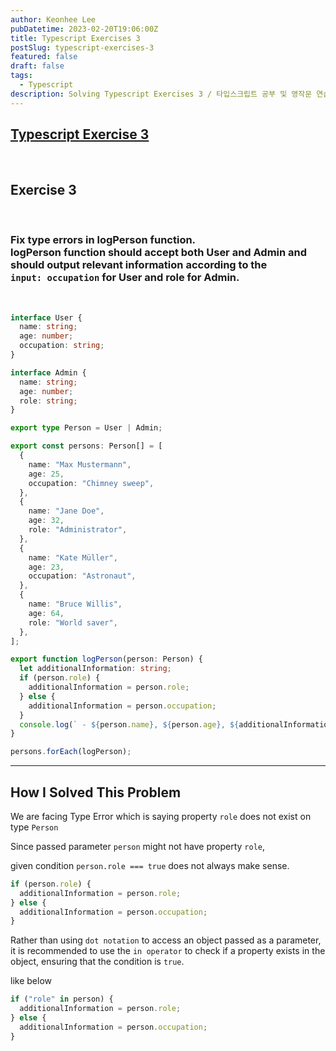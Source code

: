 ```yaml
---
author: Keonhee Lee
pubDatetime: 2023-02-20T19:06:00Z
title: Typescript Exercises 3
postSlug: typescript-exercises-3
featured: false
draft: false
tags:
  - Typescript
description: Solving Typescript Exercises 3 / 타입스크립트 공부 및 영작문 연습
---
```


## [Typescript Exercise 3](https://typescript-exercises.github.io/#exercise=3&file=%2Findex.ts)

<br>

## Exercise 3

<br>

### Fix type errors in logPerson function. <br> logPerson function should accept both User and Admin and should output relevant information according to the <br>`input: occupation` for User and role for Admin.

<br>

```ts
interface User {
  name: string;
  age: number;
  occupation: string;
}

interface Admin {
  name: string;
  age: number;
  role: string;
}

export type Person = User | Admin;

export const persons: Person[] = [
  {
    name: "Max Mustermann",
    age: 25,
    occupation: "Chimney sweep",
  },
  {
    name: "Jane Doe",
    age: 32,
    role: "Administrator",
  },
  {
    name: "Kate Müller",
    age: 23,
    occupation: "Astronaut",
  },
  {
    name: "Bruce Willis",
    age: 64,
    role: "World saver",
  },
];

export function logPerson(person: Person) {
  let additionalInformation: string;
  if (person.role) {
    additionalInformation = person.role;
  } else {
    additionalInformation = person.occupation;
  }
  console.log(` - ${person.name}, ${person.age}, ${additionalInformation}`);
}

persons.forEach(logPerson);
```

---

## How I Solved This Problem

We are facing Type Error which is saying property `role` does not exist on type `Person`

Since passed parameter `person` might not have property `role`,

given condition `person.role === true` does not always make sense.

```ts
if (person.role) {
  additionalInformation = person.role;
} else {
  additionalInformation = person.occupation;
}
```

Rather than using `dot notation` to access an object passed as a parameter, it is recommended to use the `in operator` to check if a property exists in the object, ensuring that the condition is `true`.

like below

```ts
if ("role" in person) {
  additionalInformation = person.role;
} else {
  additionalInformation = person.occupation;
}
```
